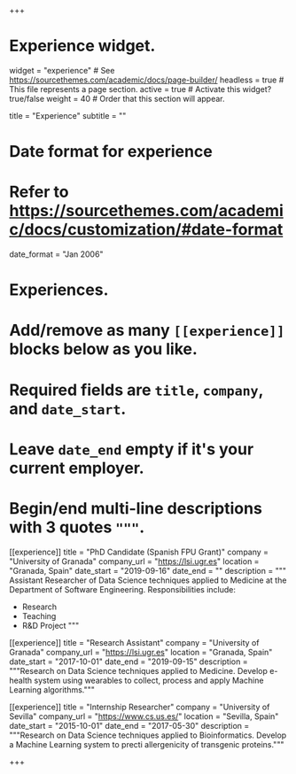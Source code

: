 +++
# Experience widget.
widget = "experience"  # See https://sourcethemes.com/academic/docs/page-builder/
headless = true  # This file represents a page section.
active = true  # Activate this widget? true/false
weight = 40  # Order that this section will appear.

title = "Experience"
subtitle = ""

# Date format for experience
#   Refer to https://sourcethemes.com/academic/docs/customization/#date-format
date_format = "Jan 2006"

# Experiences.
#   Add/remove as many `[[experience]]` blocks below as you like.
#   Required fields are `title`, `company`, and `date_start`.
#   Leave `date_end` empty if it's your current employer.
#   Begin/end multi-line descriptions with 3 quotes `"""`.
[[experience]]
  title = "PhD Candidate (Spanish FPU Grant)"
  company = "University of Granada"
  company_url = "https://lsi.ugr.es"
  location = "Granada, Spain"
  date_start = "2019-09-16"
  date_end = ""
  description = """
  Assistant Researcher of Data Science techniques applied to Medicine at the Department of Software Engineering.
  Responsibilities include:
  * Research
  * Teaching
  * R&D Project
  """

[[experience]]
title = "Research Assistant"
company = "University of Granada"
company_url = "https://lsi.ugr.es"
location = "Granada, Spain"
date_start = "2017-10-01"
date_end = "2019-09-15"
description = """Research on Data Science techniques applied to Medicine. Develop e-health system using wearables to collect, process and apply Machine Learning algorithms."""

[[experience]]
title = "Internship Researcher"
company = "University of Sevilla"
company_url = "https://www.cs.us.es/"
location = "Sevilla, Spain"
date_start = "2015-10-01"
date_end = "2017-05-30"
description = """Research on Data Science techniques applied to Bioinformatics. Develop a Machine Learning system to precti allergenicity of transgenic proteins."""

+++
